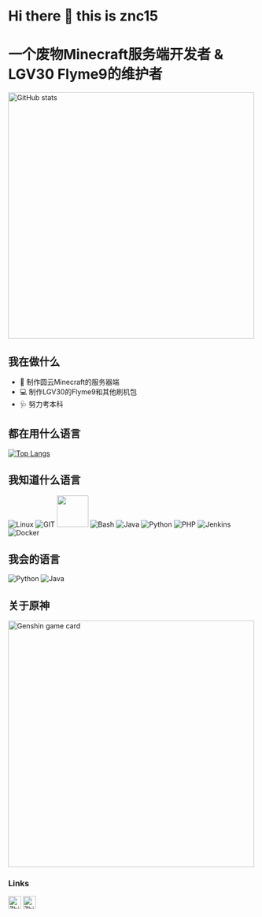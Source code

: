 # Hi there 👋 this is znc15
# 一个废物Minecraft服务端开发者 & LGV30 Flyme9的维护者
<img alt="GitHub stats" src="https://github-readme-stats.vercel.app/api?username=znc15&bg_color=30,e96443,904e95&title_color=fff&text_color=fff&count_private=true&hide_border=true" width="500">

## 我在做什么
- 📱 制作圆云Minecraft的服务器端
- 💻 制作LGV30的Flyme9和其他刷机包
- 🩺 努力考本科

## 都在用什么语言
[![Top Langs](https://github-readme-stats.vercel.app/api/top-langs/?username=znc15&layout=compact&langs_count=10&theme=tokyonight)](https://github.com/znc15)

## 我知道什么语言
![Linux](https://www.vectorlogo.zone/logos/linux/linux-icon.svg)
![GIT](https://www.vectorlogo.zone/logos/git-scm/git-scm-icon.svg)
<img src="https://github.com/isocpp/logos/raw/master/cpp_logo.svg" width="64">
![Bash](https://www.vectorlogo.zone/logos/gnu_bash/gnu_bash-icon.svg)
![Java](https://www.vectorlogo.zone/logos/java/java-icon.svg)
![Python](https://www.vectorlogo.zone/logos/python/python-icon.svg)
![PHP](https://www.vectorlogo.zone/logos/php/php-icon.svg)
![Jenkins](https://www.vectorlogo.zone/logos/jenkins/jenkins-icon.svg)
![Docker](https://www.vectorlogo.zone/logos/docker/docker-icon.svg)
## 我会的语言
![Python](https://www.vectorlogo.zone/logos/python/python-icon.svg)
![Java](https://www.vectorlogo.zone/logos/java/java-icon.svg)
## 关于原神
<img alt="Genshin game card" src="https://genshin-card.getloli.com/3-49/268138981.png" width="500">

### Links
[<img height="26" src="https://shields.io/badge/Zhihu-ffffff.svg?style=flat-square&logo=zhihu" alt="Zhihu" />](https://www.zhihu.com/people/znc-8)
[<img height="26" src="https://shields.io/badge/QQ-ffffff.svg?style=flat-square&logo=qq" alt="Zhihu" />](https://www.zhihu.com/people/znc-8)
